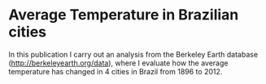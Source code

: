 # Average Temperature in Brazilian cities
In this publication I carry out an analysis from the Berkeley Earth database (http://berkeleyearth.org/data), where I evaluate how the average temperature has changed in 4 cities in Brazil from 1896 to 2012.
